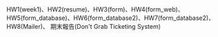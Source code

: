 HW1(week1)、HW2(resume)、HW3(form)、HW4(form_web)、HW5(form_database)、HW6(form_database2)、HW7(form_database2)、HW8(Mailer)、
期末報告(Don't Grab Ticketing System)
  
